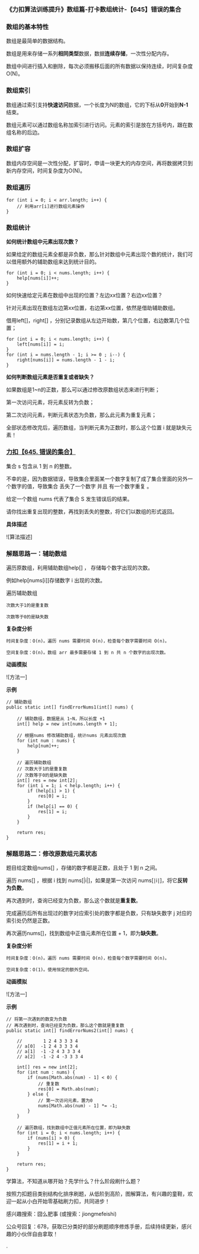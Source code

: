 ### 《力扣算法训练提升》数组篇-打卡数组统计-【645】错误的集合

### 数组的基本特性

数组是最简单的数据结构。

数组是用来存储一系列**相同类型**数据，数据**连续存储**，一次性分配内存。

数组中间进行插入和删除，每次必须搬移后面的所有数据以保持连续，时间复杂度 O(N)。

### 数组索引

数组通过索引支持**快速访问**数据，一个长度为N的数组，它的下标从**0**开始到**N-1**结束。

数组元素可以通过数组名称加索引进行访问。元素的索引是放在方括号内，跟在数组名称的后边。

### 数组扩容

数组内存空间是一次性分配，扩容时，申请一块更大的内存空间，再将数据拷贝到新内存空间，时间复杂度为O(N)。

### 数组遍历

```
for (int i = 0; i < arr.length; i++) {
    // 利用arr[i]进行数组元素操作
}
```

### 数组统计

**如何统计数组中元素出现次数？**

如果给定的数组元素全都是非负数，那么针对数组中元素出现个数的统计，我们可以借用额外的辅助数组来达到统计目的。

```
for (int i = 0; i < nums.length; i++) {
	help[nums[i]]++;
}
```

如何快速给定元素在数组中出现的位置？左边xx位置？右边xx位置？

针对元素出现在数组左边第xx位置，右边第xx位置，依然是借助辅助数组。

借用left[]，right[] ，分别记录数组从左边开始数，第几个位置，右边数第几个位置；

```
for (int i = 0; i < nums.length; i++) {
	left[nums[i]] = i;
}
for (int i = nums.length - 1; i >= 0 ; i--) {
	right[nums[i]] = nums.length - 1 - i;
}
```

**如何判断数组元素是否重复或者缺失？**

如果数组是1~n的正数，那么可以通过修改原数组状态来进行判断；

第一次访问元素，将元素反转为负数；

第二次访问元素，判断元素状态为负数，那么此元素为重复元素；

全部状态修改完后，遍历数组，当判断元素为正数时，那么这个位置 i 就是缺失元素！

### [力扣【645. 错误的集合】](https://leetcode-cn.com/problems/set-mismatch/)

集合 s 包含从 1 到 n 的整数。

不幸的是，因为数据错误，导致集合里面某一个数字复制了成了集合里面的另外一个数字的值，导致集合 丢失了一个数字 并且 有一个数字重复 。

给定一个数组 nums 代表了集合 S 发生错误后的结果。

请你找出重复出现的整数，再找到丢失的整数，将它们以数组的形式返回。

**具体描述**

![算法描述]



### 解题思路一：辅助数组

遍历原数组，利用辅助数组help[] ， 存储每个数字出现的次数。

例如help[nums[i]]存储数字 i 出现的次数。

遍历辅助数组

```
次数大于1的是重复数
```

```
次数等于0的是缺失数
```

**复杂度分析**

```
时间复杂度：O(n)。遍历 nums 需要时间 O(n)，检查每个数字需要时间 O(n)。

空间复杂度：O(n)。数组 arr 最多需要存储 1 到 n 共 n 个数字的出现次数。
```

**动画模拟**



![方法一]

**示例**

```
// 辅助数组
public static int[] findErrorNums1(int[] nums) {

    // 辅助数组，数据是从 1~N，所以长度 +1
    int[] help = new int[nums.length + 1];

    // 根据nums 修改辅助数组，统计nums 元素出现次数
    for (int num : nums) {
        help[num]++;
    }

    // 遍历辅助数组
    // 次数大于1的是重复数
    // 次数等于0的是缺失数
    int[] res = new int[2];
    for (int i = 1; i < help.length; i++) {
        if (help[i] > 1) {
            res[0] = i;
        }
        if (help[i] == 0) {
            res[1] = i;
        }
    }

    return res;
}
```

### 解题思路二：修改原数组元素状态

题目给定数组nums[] ，存储的数字都是正数，且处于 1 到 n 之间。

遍历 nums[] ，根据 i 找到 nums[|i|]，如果是第一次访问 nums[∣i∣]，将它**反转为负数**。

再次遇到时，查询已经变为负数，那么这个数就是**重复数**。

完成遍历后所有出现过的数字对应索引处的数字都是负数，只有缺失数字 j 对应的索引处仍然是正数。

再次遍历nums[]，找到数组中正值元素所在位置 + 1，即为**缺失数**。



**复杂度分析**

```
时间复杂度：O(n)。遍历 nums 需要时间 O(n)，检查每个数字需要时间 O(n)。

空间复杂度：O(1)。使用恒定的额外空间。
```

**动画模拟**



![方法一]

**示例**

```
// 将第一次遇到的数变为负数
// 再次遇到时，查询已经变为负数，那么这个数就是重复数
public static int[] findErrorNums2(int[] nums) {

    //        1 2 4 3 3 3 4
    // a[0]  -1 2 4 3 3 3 4
    // a[1]  -1 -2 4 3 3 3 4
    // a[2]  -1 -2 4 -3 3 3 4

    int[] res = new int[2];
    for (int num : nums) {
        if (nums[Math.abs(num) - 1] < 0) {
            // 重复数
            res[0] = Math.abs(num);
        } else {
            // 第一次访问元素，置为0
            nums[Math.abs(num) - 1] *= -1;
        }
    }

    // 遍历数组，找到数组中正值元素所在位置，即为缺失数
    for (int i = 0; i < nums.length; i++) {
        if (nums[i] > 0) {
            res[1] = i + 1;
        }
    }

    return res;
}
```



学算法，不知道从哪开始？先学什么？什么阶段刷什么题？

按照力扣题目类别结构化排序刷题，从低阶到高阶，图解算法，有兴趣的童鞋，欢迎一起从小白开始零基础刷力扣，共同进步！

感兴趣搜索：囧么肥事 (或搜索：jiongmefeishi)

公众号回复：678，获取已分类好的部分刷题顺序修炼手册，后续持续更新，感兴趣的小伙伴自由拿取！

.
